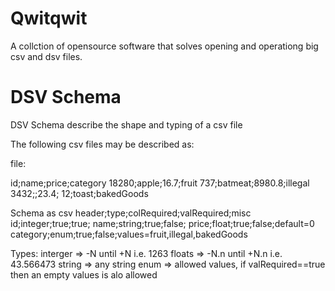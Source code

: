 # Qwitqwit

A collction of opensource software that solves opening and operationg big csv and dsv files.

# DSV Schema

DSV Schema describe the shape and typing of a csv file

The following csv files may be described as:

file:

id;name;price;category
18280;apple;16.7;fruit
737;batmeat;8980.8;illegal
3432;;23.4;
12;toast;bakedGoods


Schema as csv
header;type;colRequired;valRequired;misc
id;integer;true;true;
name;string;true;false;
price;float;true;false;default=0
category;enum;true;false;values=fruit,illegal,bakedGoods

Types:
interger => -N until +N i.e. 1263
floats => -N.n until +N.n i.e. 43.566473
string => any string
enum => allowed values, if valRequired==true then an empty values is alo allowed


